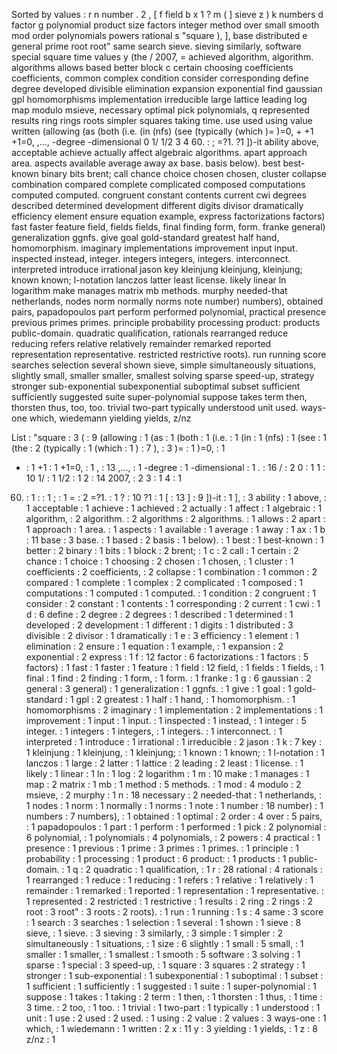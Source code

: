 Sorted by values :
r n number . 2 , [ f field b x 1 ? m ( ] sieve z ) k numbers d factor g polynomial product size factors integer method over small smooth mod order polynomials powers rational s "square ), ], base distributed e general prime root root" same search sieve. sieving similarly, software special square time values y (the / 2007, = achieved algorithm, algorithm. algorithms allows based better block c certain choosing coefficients coefficients, common complex condition consider corresponding define degree developed divisible elimination expansion exponential find gaussian gpl homomorphisms implementation irreducible large lattice leading log map modulo msieve, necessary optimal pick polynomials, q represented results ring rings roots simpler squares taking time. use used using value written (allowing (as (both (i.e. (in (nfs) (see (typically (which )= )=0, + +1 +1=0, ,..., -degree -dimensional 0 1/ 1/2 3 4 60. : ; =?1. ?1 ])-it ability above, acceptable achieve actually affect algebraic algorithms. apart approach area. aspects available average away ax base. basis below). best best-known binary bits brent; call chance choice chosen chosen, cluster collapse combination compared complete complicated composed computations computed computed. congruent constant contents current cwi degrees described determined development different digits divisor dramatically efficiency element ensure equation example, express factorizations factors) fast faster feature field, fields fields, final finding form, form. franke general) generalization ggnfs. give goal gold-standard greatest half hand, homomorphism. imaginary implementations improvement input input. inspected instead, integer. integers integers, integers. interconnect. interpreted introduce irrational jason key kleinjung kleinjung, kleinjung; known known; l-notation lanczos latter least license. likely linear ln logarithm make manages matrix mb methods. murphy needed-that netherlands, nodes norm normally norms note number) numbers), obtained pairs, papadopoulos part perform performed polynomial, practical presence previous primes primes. principle probability processing product: products public-domain. quadratic qualification, rationals rearranged reduce reducing refers relative relatively remainder remarked reported representation representative. restricted restrictive roots). run running score searches selection several shown sieve, simple simultaneously situations, slightly small, smaller smaller, smallest solving sparse speed-up, strategy stronger sub-exponential subexponential suboptimal subset sufficient sufficiently suggested suite super-polynomial suppose takes term then, thorsten thus, too, too. trivial two-part typically understood unit used. ways-one which, wiedemann yielding yields, z/nz 

List :
"square : 3
( : 9
(allowing : 1
(as : 1
(both : 1
(i.e. : 1
(in : 1
(nfs) : 1
(see : 1
(the : 2
(typically : 1
(which : 1
) : 7
), : 3
)= : 1
)=0, : 1
+ : 1
+1 : 1
+1=0, : 1
, : 13
,..., : 1
-degree : 1
-dimensional : 1
. : 16
/ : 2
0 : 1
1 : 10
1/ : 1
1/2 : 1
2 : 14
2007, : 2
3 : 1
4 : 1
60. : 1
: : 1
; : 1
= : 2
=?1. : 1
? : 10
?1 : 1
[ : 13
] : 9
])-it : 1
], : 3
ability : 1
above, : 1
acceptable : 1
achieve : 1
achieved : 2
actually : 1
affect : 1
algebraic : 1
algorithm, : 2
algorithm. : 2
algorithms : 2
algorithms. : 1
allows : 2
apart : 1
approach : 1
area. : 1
aspects : 1
available : 1
average : 1
away : 1
ax : 1
b : 11
base : 3
base. : 1
based : 2
basis : 1
below). : 1
best : 1
best-known : 1
better : 2
binary : 1
bits : 1
block : 2
brent; : 1
c : 2
call : 1
certain : 2
chance : 1
choice : 1
choosing : 2
chosen : 1
chosen, : 1
cluster : 1
coefficients : 2
coefficients, : 2
collapse : 1
combination : 1
common : 2
compared : 1
complete : 1
complex : 2
complicated : 1
composed : 1
computations : 1
computed : 1
computed. : 1
condition : 2
congruent : 1
consider : 2
constant : 1
contents : 1
corresponding : 2
current : 1
cwi : 1
d : 6
define : 2
degree : 2
degrees : 1
described : 1
determined : 1
developed : 2
development : 1
different : 1
digits : 1
distributed : 3
divisible : 2
divisor : 1
dramatically : 1
e : 3
efficiency : 1
element : 1
elimination : 2
ensure : 1
equation : 1
example, : 1
expansion : 2
exponential : 2
express : 1
f : 12
factor : 6
factorizations : 1
factors : 5
factors) : 1
fast : 1
faster : 1
feature : 1
field : 12
field, : 1
fields : 1
fields, : 1
final : 1
find : 2
finding : 1
form, : 1
form. : 1
franke : 1
g : 6
gaussian : 2
general : 3
general) : 1
generalization : 1
ggnfs. : 1
give : 1
goal : 1
gold-standard : 1
gpl : 2
greatest : 1
half : 1
hand, : 1
homomorphism. : 1
homomorphisms : 2
imaginary : 1
implementation : 2
implementations : 1
improvement : 1
input : 1
input. : 1
inspected : 1
instead, : 1
integer : 5
integer. : 1
integers : 1
integers, : 1
integers. : 1
interconnect. : 1
interpreted : 1
introduce : 1
irrational : 1
irreducible : 2
jason : 1
k : 7
key : 1
kleinjung : 1
kleinjung, : 1
kleinjung; : 1
known : 1
known; : 1
l-notation : 1
lanczos : 1
large : 2
latter : 1
lattice : 2
leading : 2
least : 1
license. : 1
likely : 1
linear : 1
ln : 1
log : 2
logarithm : 1
m : 10
make : 1
manages : 1
map : 2
matrix : 1
mb : 1
method : 5
methods. : 1
mod : 4
modulo : 2
msieve, : 2
murphy : 1
n : 18
necessary : 2
needed-that : 1
netherlands, : 1
nodes : 1
norm : 1
normally : 1
norms : 1
note : 1
number : 18
number) : 1
numbers : 7
numbers), : 1
obtained : 1
optimal : 2
order : 4
over : 5
pairs, : 1
papadopoulos : 1
part : 1
perform : 1
performed : 1
pick : 2
polynomial : 6
polynomial, : 1
polynomials : 4
polynomials, : 2
powers : 4
practical : 1
presence : 1
previous : 1
prime : 3
primes : 1
primes. : 1
principle : 1
probability : 1
processing : 1
product : 6
product: : 1
products : 1
public-domain. : 1
q : 2
quadratic : 1
qualification, : 1
r : 28
rational : 4
rationals : 1
rearranged : 1
reduce : 1
reducing : 1
refers : 1
relative : 1
relatively : 1
remainder : 1
remarked : 1
reported : 1
representation : 1
representative. : 1
represented : 2
restricted : 1
restrictive : 1
results : 2
ring : 2
rings : 2
root : 3
root" : 3
roots : 2
roots). : 1
run : 1
running : 1
s : 4
same : 3
score : 1
search : 3
searches : 1
selection : 1
several : 1
shown : 1
sieve : 8
sieve, : 1
sieve. : 3
sieving : 3
similarly, : 3
simple : 1
simpler : 2
simultaneously : 1
situations, : 1
size : 6
slightly : 1
small : 5
small, : 1
smaller : 1
smaller, : 1
smallest : 1
smooth : 5
software : 3
solving : 1
sparse : 1
special : 3
speed-up, : 1
square : 3
squares : 2
strategy : 1
stronger : 1
sub-exponential : 1
subexponential : 1
suboptimal : 1
subset : 1
sufficient : 1
sufficiently : 1
suggested : 1
suite : 1
super-polynomial : 1
suppose : 1
takes : 1
taking : 2
term : 1
then, : 1
thorsten : 1
thus, : 1
time : 3
time. : 2
too, : 1
too. : 1
trivial : 1
two-part : 1
typically : 1
understood : 1
unit : 1
use : 2
used : 2
used. : 1
using : 2
value : 2
values : 3
ways-one : 1
which, : 1
wiedemann : 1
written : 2
x : 11
y : 3
yielding : 1
yields, : 1
z : 8
z/nz : 1
